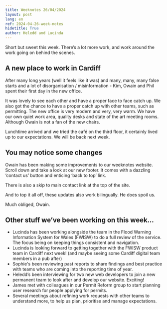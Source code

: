 ```yaml
---
title: Weeknotes 26/04/2024
layout: post
lang: en
ref: 2024-04-26-week-notes
hidetitle: True
author: Heledd and Lucinda
---
```


Short but sweet this week. There’s a lot more work, and work around the work going on behind the scenes.

## A new place to work in Cardiff

After many long years (well it feels like it was) and many, many, many false starts and a lot of disorganisation / misinformation - Kim, Owain and Phil spent their first day in the new office. 

It was lovely to see each other and have a proper face to face catch up. We also got the chance to have a proper catch up with other teams, such as permitting. The new office is very modern and very, very warm. We have our own quiet work area, quality desks and state of the art meeting rooms. Although Owain is not a fan of the new chairs.

Lunchtime arrived and we tried the café on the third floor, it certainly lived up to our expectations. We will be back next week.

## You may notice some changes 

Owain has been making some improvements to our weeknotes website. Scroll down and take a look at our new footer. It comes with a dazzling ‘contact us’ button and enticing ‘back to top’ link.

There is also a skip to main contact link at the top of the site.

And to top it all off, these updates also work bilingually. He does spoil us.

Much obliged, Owain.

## Other stuff we’ve been working on this week…

+ Lucinda has been working alongside the team in the Flood Warning Information System for Wales (FWISW) to do a full review of the service. The focus being on keeping things consistent and navigation.
+ Lucinda is looking forward to getting together with the FWISW product team in Cardiff next week! (and maybe seeing some Cardiff digital team members in a pub after)
+ Sophie's been reviewing past reports to share findings and best practice with teams who are coming into the reporting time of year.
+ Heledd’s been interviewing for two new web developers to join a new permanent team to look after and develop our website. Exciting!
+ James met with colleagues in our Permit Reform group to start planning user research for people applying for permits. 
+ Several meetings about refining work requests with other teams to understand more, to help us plan, prioritise and manage expectations. 
